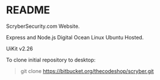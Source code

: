 # README #

ScryberSecurity.com Website.

Express and Node.js
Digital Ocean Linux Ubuntu Hosted.

UiKit v2.26

To clone initial repository to desktop:
> git clone https://bitbucket.org/thecodeshop/scryber.git

